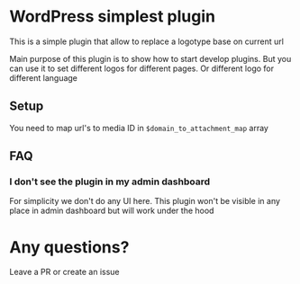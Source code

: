 # WordPress simplest plugin  

This is a simple plugin that allow to replace a logotype base on current url

Main purpose of this plugin is to show how to start develop plugins. But you can use it to set different logos for different pages. Or different logo for different language

## Setup

You need to map url's to media ID in `$domain_to_attachment_map` array

## FAQ

### I don't see the plugin in my admin dashboard

For simplicity we don't do any UI here. This plugin won't be visible in any place in admin dashboard but will work under the hood

# Any questions?

Leave a PR or create an issue